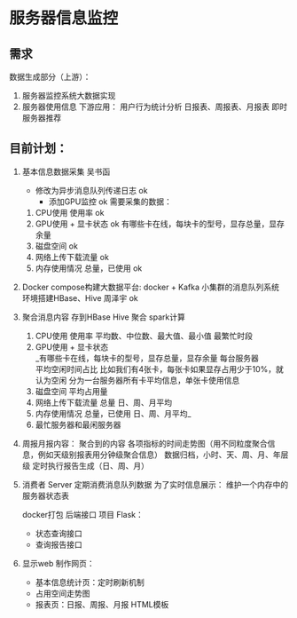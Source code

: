 # 服务器信息监控

## 需求
数据生成部分（上游）：
1. 服务器监控系统大数据实现  
2. 服务器使用信息
下游应用：
用户行为统计分析
日报表、周报表、月报表 
即时服务器推荐

## 目前计划：

1. 基本信息数据采集 吴书函
   + 修改为异步消息队列传递日志 ok
     + 添加GPU监控 ok
  需要采集的数据：
   1. CPU使用 使用率 ok 
   2. GPU使用 + 显卡状态 ok 
      有哪些卡在线，每块卡的型号，显存总量，显存余量
   3. 磁盘空间 ok
   4. 网络上传下载流量 ok
   5. 内存使用情况 总量，已使用 ok
2. Docker compose构建大数据平台:  docker + Kafka 小集群的消息队列系统 环境搭建HBase、Hive  周泽宇 ok

3. 聚合消息内容 存到HBase  Hive 聚合 spark计算
   1. CPU使用 使用率  平均数、中位数、最大值、最小值 最繁忙时段 
   2. GPU使用 + 显卡状态  
   _有哪些卡在线，每块卡的型号，显存总量，显存余量
   每台服务器  
   平均空闲时间占比 比如我们有4张卡，每张卡如果显存占用少于10%，就认为空闲
   分为一台服务器所有卡平均信息，单张卡使用信息  
   3. 磁盘空间 平均占用量 
   4. 网络上传下载流量 总量 日、周、月平均
   5. 内存使用情况 总量，已使用 日、周、月平均_
   6. 最忙服务器和最闲服务器
4. 周报月报内容：
    聚合到的内容
    各项指标的时间走势图（用不同粒度聚合信息，例如天级别报表用分钟级聚合信息）
    数据归档，小时、天、周、月、年层级
    定时执行报告生成（日、周、月）


6. 消费者 Server 
   定期消费消息队列数据
   为了实时信息展示：
    维护一个内存中的服务器状态表
   
   docker打包
   后端接口 项目 Flask：
   + 状态查询接口
   + 查询报告接口

7. 显示web 
   制作网页：
   + 基本信息统计页：定时刷新机制
   + 占用空间走势图
   + 报表页：日报、周报、月报 HTML模板 


